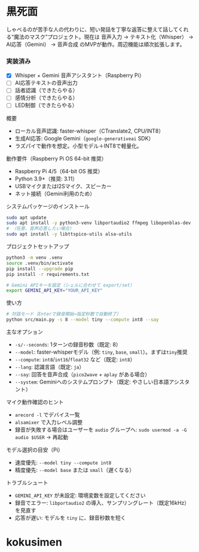# 黒死面

しゃべるのが苦手な人の代わりに、短い発話を丁寧な返答に整えて話してくれる“魔法のマスク”プロジェクト。現在は 音声入力 → テキスト化（Whisper） → AI応答（Gemini） → 音声合成 のMVPが動作。周辺機能は順次拡張します。

### 実装済み
- [x] Whisper + Gemini 音声アシスタント（Raspberry Pi）
- [ ] AI応答テキストの音声出力
- [ ] 話者認識（できたらやる）
- [ ] 感情分析（できたらやる）
- [ ] LED制御（できたらやる）

概要
- ローカル音声認識: faster-whisper（CTranslate2, CPU/INT8）
- 生成AI応答: Google Gemini（`google-generativeai` SDK）
- ラズパイで動作を想定。小型モデル＋INT8で軽量化。

動作要件（Raspberry Pi OS 64-bit 推奨）
- Raspberry Pi 4/5（64-bit OS 推奨）
- Python 3.9+（推奨: 3.11）
- USBマイクまたはI2Sマイク、スピーカー
- ネット接続（Gemini利用のため）

システムパッケージのインストール
```bash
sudo apt update
sudo apt install -y python3-venv libportaudio2 ffmpeg libopenblas-dev
# （任意、音声応答したい場合）
sudo apt install -y libttspico-utils alsa-utils
```

プロジェクトセットアップ
```bash
python3 -m venv .venv
source .venv/bin/activate
pip install --upgrade pip
pip install -r requirements.txt

# Gemini APIキーを設定（シェルに合わせて export/set）
export GEMINI_API_KEY="YOUR_API_KEY"
```

使い方
```bash
# 対話モード（Enterで録音開始→指定秒数で自動終了）
python src/main.py -s 8 --model tiny --compute int8 --say
```

主なオプション
- `-s/--seconds`: 1ターンの録音秒数（既定: 8）
- `--model`: faster-whisperモデル（例: `tiny`, `base`, `small`）。まずは`tiny`推奨
- `--compute`: `int8`/`int16`/`float32` など（既定: `int8`）
- `--lang`: 認識言語（既定: `ja`）
- `--say`: 回答を音声合成（`pico2wave` + `aplay` がある場合）
- `--system`: Geminiへのシステムプロンプト（既定: やさしい日本語アシスタント）

マイク動作確認のヒント
- `arecord -l` でデバイス一覧
- `alsamixer` で入力レベル調整
- 録音が失敗する場合はユーザーを `audio` グループへ: `sudo usermod -a -G audio $USER` → 再起動

モデル選択の目安（Pi）
- 速度優先: `--model tiny --compute int8`
- 精度優先: `--model base` または `small`（遅くなる）

トラブルシュート
- `GEMINI_API_KEY` が未設定: 環境変数を設定してください
- 録音でエラー: `libportaudio2` の導入、サンプリングレート（既定16kHz）を見直す
- 応答が遅い: モデルを `tiny` に、録音秒数を短く

# kokusimen
